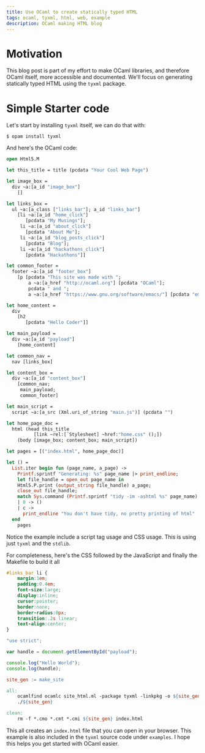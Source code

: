 ```yaml
---
title: Use OCaml to create statically typed HTML
tags: ocaml, tyxml, html, web, example
description: OCaml making HTML blog
---
```


# Motivation

This blog post is part of my effort to make OCaml libraries, and
therefore OCaml itself, more accessible and documented. We'll focus on
generating statically typed HTML using the `tyxml` package.

# Simple Starter code

Let's start by installing `tyxml` itself, we can do that with:
```shell
$ opam install tyxml
```

And here's the OCaml code:

```ocaml
open Html5.M

let this_title = title (pcdata "Your Cool Web Page")

let image_box =
  div ~a:[a_id "image_box"]
    []

let links_box =
  ul ~a:[a_class ["links_bar"]; a_id "links_bar"]
    [li ~a:[a_id "home_click"]
       [pcdata "My Musings"];
     li ~a:[a_id "about_click"]
       [pcdata "About Me"];
     li ~a:[a_id "blog_posts_click"]
       [pcdata "Blog"];
     li ~a:[a_id "hackathons_click"]
       [pcdata "Hackathons"]]

let common_footer =
  footer ~a:[a_id "footer_box"]
    [p [pcdata "This site was made with ";
        a ~a:[a_href "http://ocaml.org"] [pcdata "OCaml"];
        pcdata " and ";
        a ~a:[a_href "https://www.gnu.org/software/emacs/"] [pcdata "emacs"]]]

let home_content =
  div
    [h2
       [pcdata "Hello Coder"]]

let main_payload =
  div ~a:[a_id "payload"]
    [home_content]

let common_nav =
  nav [links_box]

let content_box =
  div ~a:[a_id "content_box"]
    [common_nav;
     main_payload;
     common_footer]

let main_script =
  script ~a:[a_src (Xml.uri_of_string "main.js")] (pcdata "")

let home_page_doc =
  html (head this_title
          [link ~rel:[`Stylesheet] ~href:"home.css" ();])
    (body [image_box; content_box; main_script])

let pages = [("index.html", home_page_doc)]

let () =
  List.iter begin fun (page_name, a_page) ->
    Printf.sprintf "Generating: %s" page_name |> print_endline;
    let file_handle = open_out page_name in
    Html5.P.print (output_string file_handle) a_page;
    close_out file_handle;
    match Sys.command (Printf.sprintf "tidy -im -ashtml %s" page_name) with
    | 0 -> ()
    | c ->
      print_endline "You don't have tidy, no pretty printing of html"
  end
    pages
```

Notice the example include a script tag usage and CSS usage. This is
using just `tyxml` and the `stdlib`.

For completeness, here's the CSS followed by the JavaScript and
finally the Makefile to build it all

```css
#links_bar li {
    margin:1em;
    padding:0.4em;
    font-size:large;
    display:inline;
    cursor:pointer;
    border:none;
    border-radius:0px;
    transition:.2s linear;
    text-align:center;
}
```

```javascript
"use strict";

var handle = document.getElementById("payload");

console.log("Hello World");
console.log(handle);
```

```makefile
site_gen := make_site

all:
	ocamlfind ocamlc site_html.ml -package tyxml -linkpkg -o ${site_gen}
	./${site_gen}

clean:
	rm -f *.cmo *.cmt *.cmi ${site_gen} index.html
```

This all creates an `index.html` file that you can open in your
browser. This example is also included in the `tyxml` source code
under `examples`. I hope this helps you get started with OCaml easier.
